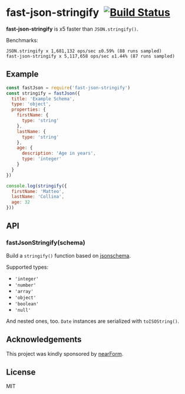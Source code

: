 # fast-json-stringify&nbsp;&nbsp;[![Build Status](https://travis-ci.org/mcollina/fast-json-stringify.svg)](https://travis-ci.org/mcollina/fast-json-stringify)

__fast-json-stringify__ is x5 faster than `JSON.stringify()`.

Benchmarks:

```
JSON.stringify x 1,681,132 ops/sec ±0.59% (88 runs sampled)
fast-json-stringify x 5,117,658 ops/sec ±1.44% (87 runs sampled)
```

## Example

```js
const fastJson = require('fast-json-stringify')
const stringify = fastJson({
  title: 'Example Schema',
  type: 'object',
  properties: {
    firstName: {
      type: 'string'
    },
    lastName: {
      type: 'string'
    },
    age: {
      description: 'Age in years',
      type: 'integer'
    }
  }
})

console.log(stringify({
  firstName: 'Matteo',
  lastName: 'Collina',
  age: 32
}))
```

## API

### fastJsonStringify(schema)

Build a `stringify()` function based on
[jsonschema](http://json-schema.org/).

Supported types:

 * `'integer'`
 * `'number'`
 * `'array'`
 * `'object'`
 * `'boolean'`
 * `'null'`

And nested ones, too.
`Date` instances are serialized with `toISOString()`.

## Acknowledgements

This project was kindly sponsored by [nearForm](http://nearform.com).

## License

MIT
